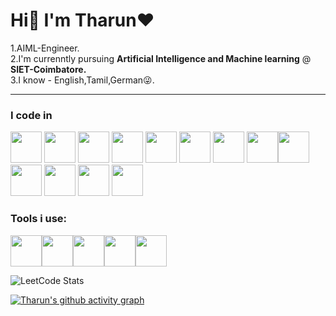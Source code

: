 # Hi👋 I'm **Tharun**❤️

1.AIML-Engineer.<br>
2.I'm currenntly pursuing **Artificial Intelligence and Machine learning** @  **SIET-Coimbatore.**<br>
3.I know - English,Tamil,German😜.<br>

* **
### I code in
<img height="50" width="50" src="https://img.icons8.com/color/48/000000/python.png" /> <img height="50" width="50" src="https://img.icons8.com/color/48/000000/c-programming.png" /> <img height="50" width="50" src="https://img.icons8.com/color/48/000000/c-plus-plus-logo.png" /> <img height="50" width="50" src="https://img.icons8.com/color/48/000000/java-coffee-cup-logo.png" /> <img height="50" width="50" src="https://img.icons8.com/color/48/000000/html-5.png" /> <img height="50" width="50" src="https://img.icons8.com/color/48/000000/css3.png" /> <img height="50" width="50" src="https://img.icons8.com/color/48/000000/bootstrap.png" />
<img height="50" width="50" src="https://img.icons8.com/color/48/000000/javascript.png"/><img height="50" width="50" src="https://img.icons8.com/color/48/000000/tensorflow.png"/> <img height="50" width="50" src="https://img.icons8.com/color/48/000000/react-native.png"/> <img height="50" width="50" src="https://img.icons8.com/color/48/000000/mysql-logo.png"/> <img height="50" width="50" src="https://img.icons8.com/color/48/000000/mongodb.png"/> <img height="50" width="50" src="https://img.icons8.com/color/48/000000/nodejs.png"/>

### Tools i use:
<img height="50" width="50" src="https://img.icons8.com/color/48/000000/visual-studio-code-2019.png"/><img height="50" width="50" src="https://img.icons8.com/color/48/000000/pycharm.png"/><img height="50" width="50" src="https://img.icons8.com/dusk/64/000000/anaconda.png"/><img height="50" src="https://img.icons8.com/color/480/null/notion--v1.png" /><img height="50" width="50" src="https://img.icons8.com/color/48/000000/figma--v1.png"/>


![LeetCode Stats](https://leetcard.jacoblin.cool/Tharun07-_?theme=radical&font=Miltonian%20Tattoo)

[![Tharun's github activity graph](https://github-readme-activity-graph.vercel.app/graph?username=Tharun-221507&bg_color=0d1117&color=58a6ff&line=1f6feb&point=00ff2a&area=true&hide_border=true)](https://github.com/ashutosh00710/github-readme-activity-graph)
